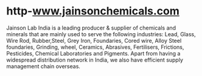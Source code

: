 # http-www.jainsonchemicals.com
Jainson Lab India is a leading producer &amp; supplier of chemicals and minerals that are mainly used to serve the following industries: Lead, Glass, Wire Rod, Rubber,Steel, Grey Iron, Foundaries, Cored wire, Alloy Steel foundaries, Grinding, wheel, Ceramics, Abrasives, Fertilisers, Frictions, Pesticides, Chemical Laboratories and Pigments. Apart from having a widespread distribution network in India, we also have efficient supply management chain overseas.
